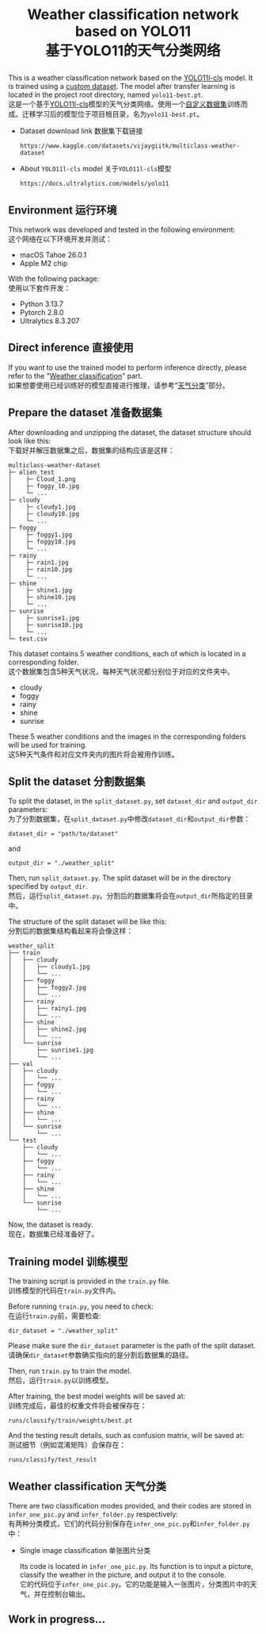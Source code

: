 # <p align="center">Weather classification network based on YOLO11<br>基于YOLO11的天气分类网络</p>

This is a weather classification network based on the [YOLO11l-cls](https://docs.ultralytics.com/models/yolo11) model. It is trained using a [custom dataset](https://www.kaggle.com/datasets/vijaygiitk/multiclass-weather-dataset). The model after transfer learning is located in the project root directory, named `yolo11-best.pt`.
<br>
这是一个基于[YOLO11l-cls](https://docs.ultralytics.com/models/yolo11)模型的天气分类网络。使用一个[自定义数据集](https://www.kaggle.com/datasets/vijaygiitk/multiclass-weather-dataset)训练而成。迁移学习后的模型位于项目根目录，名为`yolo11-best.pt`。

- Dataset download link 数据集下载链接

    ```
    https://www.kaggle.com/datasets/vijaygiitk/multiclass-weather-dataset
    ```
- About `YOLO11l-cls` model 关于`YOLO11l-cls`模型

    ```
    https://docs.ultralytics.com/models/yolo11
    ```

## Environment 运行环境

This network was developed and tested in the following environment:
<br>
这个网络在以下环境开发并测试：

- macOS Tahoe 26.0.1
- Apple M2 chip

With the following package:
<br>
使用以下套件开发：

- Python 3.13.7
- Pytorch 2.8.0
- Ultralytics 8.3.207

## Direct inference 直接使用

If you want to use the trained model to perform inference directly, please refer to the "[Weather classification](#weather-classification-天气分类)" part.
<br>
如果想要使用已经训练好的模型直接进行推理，请参考“[天气分类](#weather-classification-天气分类)”部分。


## Prepare the dataset 准备数据集

After downloading and unzipping the dataset, the dataset structure should look like this:
<br>
下载好并解压数据集之后，数据集的结构应该是这样：

```
multiclass-weather-dataset
├─ alien_test
│    ├─ Cloud_1.png
│    ├─ foggy_10.jpg
│    └─ ...
├─ cloudy
│    ├─ cloudy1.jpg
│    ├─ cloudy10.jpg
│    └─ ...
├─ foggy
│    ├─ foggy1.jpg
│    ├─ foggy10.jpg
│    └─ ...
├─ rainy
│    ├─ rain1.jpg
│    ├─ rain10.jpg
│    └─ ...
├─ shine
│    ├─ shine1.jpg
│    ├─ shine10.jpg
│    └─ ...
├─ sunrise
│    ├─ sunrise1.jpg
│    ├─ sunrise10.jpg
│    └─ ...
└─ test.csv
```

This dataset contains 5 weather conditions, each of which is located in a corresponding folder.
<br>
这个数据集包含5种天气状况，每种天气状况都分别位于对应的文件夹中。

- cloudy
- foggy
- rainy
- shine
- sunrise

These 5 weather conditions and the images in the corresponding folders will be used for training.
<br>
这5种天气条件和对应文件夹内的图片将会被用作训练。

## Split the dataset 分割数据集

To split the dataset, in the `split_dataset.py`, set  `dataset_dir` and `output_dir` parameters:
<br>
为了分割数据集，在`split_dataset.py`中修改`dataset_dir`和`output_dir`参数：

```
dataset_dir = "path/to/dataset"
```

and

```
output_dir = "./weather_split"
```

Then, run `split_dataset.py`. The split dataset will be in the directory specified by `output_dir`.
<br>
然后，运行`split_dataset.py`。分割后的数据集将会在`output_dir`所指定的目录中。

The structure of the split dataset will be like this:
<br>
分割后的数据集结构看起来将会像这样：

```
weather_split
├── train
│   ├── cloudy
│   │   ├── cloudy1.jpg
│   │   └── ...
│   ├── foggy
│   │   ├── foggy2.jpg
│   │   └── ...
│   ├── rainy
│   │   ├── rainy1.jpg
│   │   └── ...
│   ├── shine
│   │   ├── shine2.jpg
│   │   └── ...
│   └── sunrise
│       ├── sunrise1.jpg
│       └── ...
├── val
│   ├── cloudy
│   │   └── ...
│   ├── foggy
│   │   └── ...
│   ├── rainy
│   │   └── ...
│   ├── shine
│   │   └── ...
│   └── sunrise
│       └── ...
└── test
    ├── cloudy
    │   └── ...
    ├── foggy
    │   └── ...
    ├── rainy
    │   └── ...
    ├── shine
    │   └── ...
    └── sunrise
        └── ...
```

Now, the dataset is ready.
<br>
现在，数据集已经准备好了。

## Training model 训练模型

The training script is provided in the `train.py` file.
<br>
训练模型的代码在`train.py`文件内。

Before running `train.py`, you need to check:
<br>
在运行`train.py`前，需要检查:

```
dir_dataset = "./weather_split"
```
Please make sure the `dir_dataset` parameter is the path of the split dataset.
<br>
请确保`dir_dataset`参数确实指向的是分割后数据集的路径。

Then, run `train.py` to train the model.
<br>
然后，运行`train.py`以训练模型。

After training, the best model weights will be saved at:
<br>
训练完成后，最佳的权重文件将会被保存在：

```
runs/classify/train/weights/best.pt
```

And the testing result details, such as confusion matrix, will be saved at:
<br>
测试细节（例如混淆矩阵）会保存在：

```
runs/classify/test_result
```

## Weather classification 天气分类

There are two classification modes provided, and their codes are stored in `infer_one_pic.py` and `infer_folder.py` respectively:
<br>
有两种分类模式，它们的代码分别保存在`infer_one_pic.py`和`infer_folder.py`中：

- Single image classification 单张图片分类

    Its code is located in `infer_one_pic.py`. Its function is to input a picture, classify the weather in the picture, and output it to the console.
    <br>
    它的代码位于`infer_one_pic.py`。它的功能是输入一张图片，分类图片中的天气，并在控制台输出。


## Work in progress...